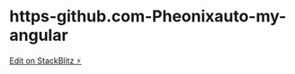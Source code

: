 # https-github.com-Pheonixauto-my-angular

[Edit on StackBlitz ⚡️](https://stackblitz.com/edit/angular-rxbacs)